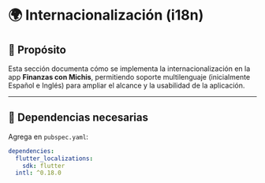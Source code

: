 # 🌍 Internacionalización (i18n)

## 📌 Propósito

Esta sección documenta cómo se implementa la internacionalización en la app **Finanzas con Michis**, permitiendo soporte multilenguaje (inicialmente Español e Inglés) para ampliar el alcance y la usabilidad de la aplicación.

---

## 🧰 Dependencias necesarias

Agrega en `pubspec.yaml`:

```yaml
dependencies:
  flutter_localizations:
    sdk: flutter
  intl: ^0.18.0
